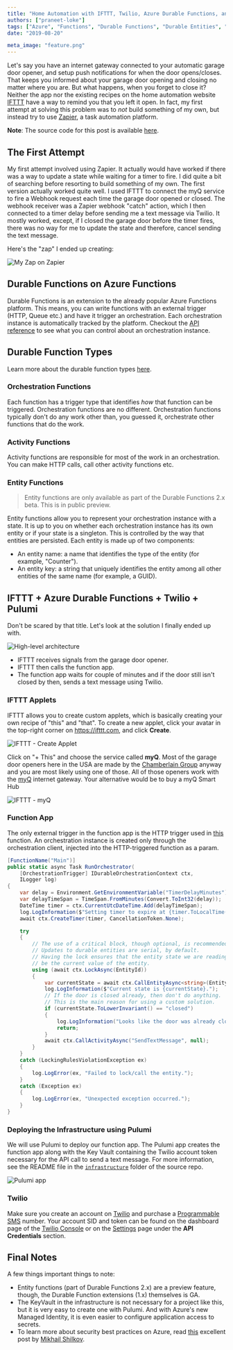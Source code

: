 ```yaml
---
title: "Home Automation with IFTTT, Twilio, Azure Durable Functions, and Pulumi"
authors: ["praneet-loke"]
tags: ["Azure", "Functions", "Durable Functions", "Durable Entities", "IFTTT", "Home Automation", "myQ", "Chamberlain", "Zapier", "Twilio"]
date: "2019-08-20"

meta_image: "feature.png"
---
```


Let's say you have an internet gateway connected to your automatic garage door opener, and setup push notifications for when the door opens/closes. That keeps you informed about your garage door opening and closing no matter where you are. But what happens, when you forget to close it? Neither the app nor the existing recipes on the home automation website [IFTTT](https://ifttt.com) have a way to remind you that you left it open. In fact, my first attempt at solving this problem was to _not_ build something of my own, but instead try to use [Zapier](https://zapier.com), a task automation platform.

**Note**: The source code for this post is available [here](https://github.com/praneetloke/GarageDoorMonitor).

## The First Attempt

My first attempt involved using Zapier. It actually would have worked if there was a way to update a state while waiting for a timer to fire. I did quite a bit of searching before resorting to build something of my own. The first version actually worked quite well. I used IFTTT to connect the myQ service to fire a Webhook request each time the garage door opened or closed. The webhook receiver was a Zapier webhook "catch" action, which I then connected to a timer delay before sending me a text message via Twilio. It mostly worked, except, if I closed the garage door before the timer fires, there was no way for me to update the state and therefore, cancel sending the text message.

Here's the "zap" I ended up creating:

![My Zap on Zapier](./zap.png)

## Durable Functions on Azure Functions

Durable Functions is an extension to the already popular Azure Functions platform. This means, you can write functions with an external trigger (HTTP, Queue etc.) and have it trigger an orchestration. Each orchestration instance is automatically tracked by the platform. Checkout the [API reference](https://docs.microsoft.com/en-us/azure/azure-functions/durable/durable-functions-http-api#http-api-reference) to see what you can control about an orchestration instance.

## Durable Function Types

Learn more about the durable function types [here](https://docs.microsoft.com/en-us/azure/azure-functions/durable/durable-functions-types-features-overview).

### Orchestration Functions

Each function has a trigger type that identifies _how_ that function can be triggered. Orchestration functions are no different. Orchestration functions typically don't do any work other than, you guessed it, orchestrate other functions that do the work.

### Activity Functions

Activity functions are responsible for most of the work in an orchestration. You can make HTTP calls, call other activity functions etc.

### Entity Functions

> Entity functions are only available as part of the Durable Functions 2.x beta. This is in public preview.

Entity functions allow you to represent your orchestration instance with a state. It is up to you on whether each orchestration instance has its own entity or if your state is a singleton. This is controlled by the way that entities are persisted. Each entity is made up of two components:

* An entity name: a name that identifies the type of the entity (for example, "Counter").
* An entity key: a string that uniquely identifies the entity among all other entities of the same name (for example, a GUID).

## IFTTT + Azure Durable Functions + Twilio + Pulumi

Don't be scared by that title. Let's look at the solution I finally ended up with.

![High-level architecture](./high-level-arch.png)

* IFTTT receives signals from the garage door opener.
* IFTTT then calls the function app.
* The function app waits for couple of minutes and if the door still isn't closed by then, sends a text message using Twilio.

### IFTTT Applets

IFTTT allows you to create custom applets, which is basically creating your own recipe of "this" and "that". To create a new applet, click your avatar in the top-right corner on https://ifttt.com, and click **Create**.

![IFTTT - Create Applet](./ifttt-create-applet-1.png)

Click on "+ This" and choose the service called **myQ**. Most of the garage door openers here in the USA are made by the [Chamberlain Group](https://en.wikipedia.org/wiki/Chamberlain_Group) anyway and you are most likely using one of those. All of those openers work with the [myQ](https://www.myq.com/) internet gateway. Your alternative would be to buy a myQ Smart Hub

![IFTTT - myQ](./ifttt-myq.png)

### Function App

The only external trigger in the function app is the HTTP trigger used in [this](https://github.com/praneetloke/GarageDoorMonitor/blob/master/GarageDoorMonitor/main.cs#L119) function. An orchestration instance is created only through the orchestration client, injected into the HTTP-triggered function as a param.

```c#
[FunctionName("Main")]
public static async Task RunOrchestrator(
    [OrchestrationTrigger] IDurableOrchestrationContext ctx,
    ILogger log)
{
    var delay = Environment.GetEnvironmentVariable("TimerDelayMinutes");
    var delayTimeSpan = TimeSpan.FromMinutes(Convert.ToInt32(delay));
    DateTime timer = ctx.CurrentUtcDateTime.Add(delayTimeSpan);
    log.LogInformation($"Setting timer to expire at {timer.ToLocalTime().ToString()}");
    await ctx.CreateTimer(timer, CancellationToken.None);

    try
    {
        // The use of a critical block, though optional, is recommended here.
        // Updates to durable entities are serial, by default.
        // Having the lock ensures that the entity state we are reading is guaranteed to
        // be the current value of the entity.
        using (await ctx.LockAsync(EntityId))
        {
            var currentState = await ctx.CallEntityAsync<string>(EntityId, "read", null);
            log.LogInformation($"Current state is {currentState}.");
            // If the door is closed already, then don't do anything.
            // This is the main reason for using a custom solution.
            if (currentState.ToLowerInvariant() == "closed")
            {
                log.LogInformation("Looks like the door was already closed. Will skip sending text message.");
                return;
            }
            await ctx.CallActivityAsync("SendTextMessage", null);
        }
    }
    catch (LockingRulesViolationException ex)
    {
        log.LogError(ex, "Failed to lock/call the entity.");
    }
    catch (Exception ex)
    {
        log.LogError(ex, "Unexpected exception occurred.");
    }
}
```

### Deploying the Infrastructure using Pulumi

We will use Pulumi to deploy our function app. The Pulumi app creates the function app along with the Key Vault containing the Twilio account token necessary for the API call to send a text message. For more information, see the README file in the [`infrastructure`](https://github.com/praneetloke/GarageDoorMonitor/tree/master/infrastructure) folder of the source repo.

![Pulumi app](./pulumi-app.png)

### Twilio

Make sure you create an account on [Twilio](https://twilio) and purchase a [Programmable SMS](https://www.twilio.com/console/sms/dashboard) number. Your account SID and token can be found on the dashboard page of the [Twilio Console](https://www.twilio.com/console) or on the [Settings](https://www.twilio.com/console/project/settings) page under the **API Credentials** section.

## Final Notes

A few things important things to note:

- Entity functions (part of Durable Functions 2.x) are a preview feature, though, the Durable Function extensions (1.x) themselves is GA.
- The KeyVault in the infrastructure is not necessary for a project like this, but it is very easy to create one with Pulumi. And with Azure's new Managed Identity, it is even easier to configure application access to secrets.
- To learn more about security best practices on Azure, read [this](https://www.pulumi.com/blog/7-ways-to-deal-with-application-secrets-in-azure/) excellent post by [Mikhail Shilkov](https://www.pulumi.com/blog/author/mikhail-shilkov/).
